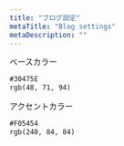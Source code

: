 ```yaml
---
title: "ブログ設定"
metaTitle: "Blog settings"
metaDescription: ""
---
```


ベースカラー
```txt
#30475E
rgb(48, 71, 94)
```

アクセントカラー 
```txt
#F05454
rgb(240, 84, 84)
```